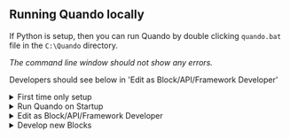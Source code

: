 
## Running Quando locally

If Python is setup, then you can run Quando by double clicking `quando.bat` file in the `C:\Quando` directory.

_The command line window should not show any errors._

Developers should see below in 'Edit as Block/API/Framework Developer'

<details><summary>First time only setup</summary>

You will likely see a Firewall warning.  You should select at least 'Private Networks', then allow access.

To check Quando is running, in Chrome, open [the dashboard](from the popup or http://127.0.0.1) on the **same PC** you installed Quando on.

You should see two QR Codes and links to the Editor and Client.

_If you don't see the option, check the command line from before._
</details>

<details><summary>
Run Quando on Startup
</summary>

**N.B. This is intended for deployed use - not for development**

1. Type Windows+R, then type in `gpedit.msc` and Enter
2. Choose Computer Configuration->Windows Settings->Scripts->Startup
3. Then 'Add' C:\quando\quando.bat
</details>

<details><summary>
Edit as Block/API/Framework Developer
</summary>

The instructions below assume that you are using Visual Studio Code, though specifics are generally avoided.

Run the editor, then:
1. Run Quando, in a terminal, with `python server.py`
2. In the popup window, choose `Dashboard` or `Editor` for editing or `Client`
3. If Chrome does not open, then open a Chrome browser to http://127.0.0.1

Note: The client screen can be right clicked to allow you to select already deployed/created scripts - whichever one you open will be reopened next time you open 127.0.0.1/client.  This can also be done from the kiosk boot, so that a different interaction is loaded next time the PC reboots.

</details>

<details><summary>
Develop new Blocks
</summary>

An (in progress) guide to [Creating new Blocks](creating_new_blocks.md) is available.

The (in progress) [Manifesto](manifesto.md) is likely to be useful.

</details>